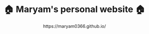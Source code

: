 # <center>:house: Maryam's personal website :house:</center>  
<center>https://maryam0366.github.io/</center>  
